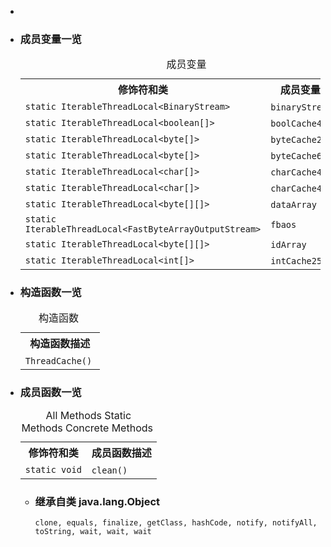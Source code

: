 <div class="summary">
<ul class="blockList">
<li class="blockList">

<li class="blockList"><a name="field.summary">
<!--   -->
</a>
<h3>成员变量一览</h3>
<table class="memberSummary" border="0" cellpadding="3" cellspacing="0" summary="Field Summary table, listing fields, and an explanation">
<caption><span>成员变量</span><span class="tabEnd"> </span></caption>
<tr>
<th>修饰符和类</th>
<th>成员变量描述</th>
</tr>
<tr class="altColor">
<td class="colFirst"><code>static <a  title="class in cn.nukkit.utils">IterableThreadLocal</a>&lt;<a  title="class in cn.nukkit.utils">BinaryStream</a>&gt;</code></td>
<td class="colLast"><code><span class="memberNameLink"><a >binaryStream</a></span></code> </td>
</tr>
<tr class="rowColor">
<td class="colFirst"><code>static <a  title="class in cn.nukkit.utils">IterableThreadLocal</a>&lt;boolean[]&gt;</code></td>
<td class="colLast"><code><span class="memberNameLink"><a >boolCache4096</a></span></code> </td>
</tr>
<tr class="altColor">
<td class="colFirst"><code>static <a  title="class in cn.nukkit.utils">IterableThreadLocal</a>&lt;byte[]&gt;</code></td>
<td class="colLast"><code><span class="memberNameLink"><a >byteCache256</a></span></code> </td>
</tr>
<tr class="rowColor">
<td class="colFirst"><code>static <a  title="class in cn.nukkit.utils">IterableThreadLocal</a>&lt;byte[]&gt;</code></td>
<td class="colLast"><code><span class="memberNameLink"><a >byteCache6144</a></span></code> </td>
</tr>
<tr class="altColor">
<td class="colFirst"><code>static <a  title="class in cn.nukkit.utils">IterableThreadLocal</a>&lt;char[]&gt;</code></td>
<td class="colLast"><code><span class="memberNameLink"><a >charCache4096</a></span></code> </td>
</tr>
<tr class="rowColor">
<td class="colFirst"><code>static <a  title="class in cn.nukkit.utils">IterableThreadLocal</a>&lt;char[]&gt;</code></td>
<td class="colLast"><code><span class="memberNameLink"><a >charCache4096v2</a></span></code> </td>
</tr>
<tr class="altColor">
<td class="colFirst"><code>static <a  title="class in cn.nukkit.utils">IterableThreadLocal</a>&lt;byte[][]&gt;</code></td>
<td class="colLast"><code><span class="memberNameLink"><a >dataArray</a></span></code> </td>
</tr>
<tr class="rowColor">
<td class="colFirst"><code>static <a  title="class in cn.nukkit.utils">IterableThreadLocal</a>&lt;<a  title="class in cn.nukkit.nbt.stream">FastByteArrayOutputStream</a>&gt;</code></td>
<td class="colLast"><code><span class="memberNameLink"><a >fbaos</a></span></code> </td>
</tr>
<tr class="altColor">
<td class="colFirst"><code>static <a  title="class in cn.nukkit.utils">IterableThreadLocal</a>&lt;byte[][]&gt;</code></td>
<td class="colLast"><code><span class="memberNameLink"><a >idArray</a></span></code> </td>
</tr>
<tr class="rowColor">
<td class="colFirst"><code>static <a  title="class in cn.nukkit.utils">IterableThreadLocal</a>&lt;int[]&gt;</code></td>
<td class="colLast"><code><span class="memberNameLink"><a >intCache256</a></span></code> </td>
</tr>
</table>
</li>
</ul>
<!-- ======== CONSTRUCTOR SUMMARY ======== -->
<ul class="blockList">
<li class="blockList"><a name="constructor.summary">
<!--   -->
</a>
<h3>构造函数一览</h3>
<table class="memberSummary" border="0" cellpadding="3" cellspacing="0" summary="Constructor Summary table, listing constructors, and an explanation">
<caption><span>构造函数</span><span class="tabEnd"> </span></caption>
<tr>
<th>构造函数描述</th>
</tr>
<tr class="altColor">
<td class="colOne"><code><span class="memberNameLink"><a >ThreadCache</a></span>()</code> </td>
</tr>
</table>
</li>
</ul>
<!-- ========== METHOD SUMMARY =========== -->
<ul class="blockList">
<li class="blockList"><a name="method.summary">
<!--   -->
</a>
<h3>成员函数一览</h3>
<table class="memberSummary" border="0" cellpadding="3" cellspacing="0" summary="Method Summary table, listing methods, and an explanation">
<caption><span id="t0" class="activeTableTab"><span>All Methods</span><span class="tabEnd"> </span></span><span id="t1" class="tableTab"><span><a >Static Methods</a></span><span class="tabEnd"> </span></span><span id="t4" class="tableTab"><span><a >Concrete Methods</a></span><span class="tabEnd"> </span></span></caption>
<tr>
<th>修饰符和类</th>
<th>成员函数描述</th>
</tr>
<tr id="i0" class="altColor">
<td class="colFirst"><code>static void</code></td>
<td class="colLast"><code><span class="memberNameLink"><a >clean</a></span>()</code> </td>
</tr>
</table>
<ul class="blockList">
<li class="blockList"><a name="methods.inherited.from.class.java.lang.Object">
<!--   -->
</a>
<h3>继承自类 java.lang.<a  title="class or interface in java.lang">Object</a></h3>
<code><a  title="class or interface in java.lang">clone</a>, <a  title="class or interface in java.lang">equals</a>, <a  title="class or interface in java.lang">finalize</a>, <a  title="class or interface in java.lang">getClass</a>, <a  title="class or interface in java.lang">hashCode</a>, <a  title="class or interface in java.lang">notify</a>, <a  title="class or interface in java.lang">notifyAll</a>, <a  title="class or interface in java.lang">toString</a>, <a  title="class or interface in java.lang">wait</a>, <a  title="class or interface in java.lang">wait</a>, <a  title="class or interface in java.lang">wait</a></code></li>
</ul>
</li>
</ul>
</li>
</ul>
</div>
